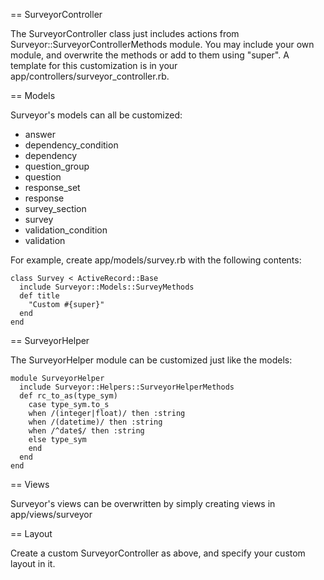 == SurveyorController

The SurveyorController class just includes actions from Surveyor::SurveyorControllerMethods module. You may include your own module, and overwrite the methods or add to them using "super". A template for this customization is in your app/controllers/surveyor\_controller.rb.

== Models

Surveyor's models can all be customized:

- answer
- dependency_condition
- dependency
- question_group
- question
- response_set
- response
- survey_section
- survey
- validation_condition
- validation

For example, create app/models/survey.rb with the following contents:

    class Survey < ActiveRecord::Base
      include Surveyor::Models::SurveyMethods
      def title
        "Custom #{super}"
      end
    end

== SurveyorHelper

The SurveyorHelper module can be customized just like the models:

    module SurveyorHelper
      include Surveyor::Helpers::SurveyorHelperMethods
      def rc_to_as(type_sym)
        case type_sym.to_s
        when /(integer|float)/ then :string
        when /(datetime)/ then :string
        when /^date$/ then :string
        else type_sym
        end
      end
    end

== Views

Surveyor's views can be overwritten by simply creating views in app/views/surveyor

== Layout

Create a custom SurveyorController as above, and specify your custom layout in it.
